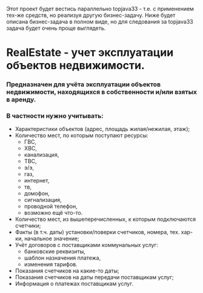 Этот проект будет вестись параллельно topjava33 - т.е. с применением тех-же средств,
но реализуя другую бизнес-задачу.
Ниже будет описана бизнес-задача в полном виде, но для следования за topjava33 задача будет очень проще выглядеть.

RealEstate - учет эксплуатации объектов недвижимости.
===============================

### Предназначен для учёта эксплуатации объектов недвижимости, находящихся в собственности и/или взятых в аренду.
### В частности нужно учитывать:
- Характеристики объектов (адрес, площадь жилая/нежилая, этаж);
- Количество мест, по которым поступают ресурсы:
  - ГВС,
  - ХВС,
  - канализация,
  - ТВС,
  - э/э,
  - газ,
  - интернет,
  - тв,
  - домофон,
  - сигнализация,
  - проводной телефон,
  - возможно ещё что-то.
- Количество мест, из вышеперечисленных, к которым подключаются счетчики;
- Факты (в т.ч. даты) установки/поверки счетчиков, номера, тех. хар-ки, начальное значение;
- Учёт договоров с поставщиками коммунальных услуг:
  - банковские реквизиты,
  - шаблон назначения платежа,
  - изменения тарифов.
- Показания счетчиков на какие-то даты;
- Показания счетчиков на даты передачи поставщикам услуг;
- Информация о платежах поставщикам услуг.

